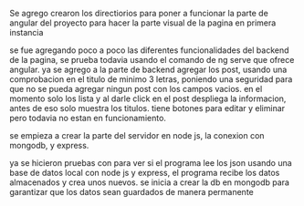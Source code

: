 
Se agrego crearon los directiorios para poner a funcionar la parte de angular del proyecto para hacer la parte visual de la pagina en primera instancia

se fue agregando poco a poco las diferentes funcionalidades del backend de la pagina, se prueba todavia usando el comando de ng serve que ofrece angular.
ya se agrego a la parte de backend agregar los post, usando una comprobacion en el titulo de minimo 3 letras, poniendo una seguridad para que no se pueda agregar ningun post con los campos vacios.
en el momento solo los lista y al darle click en el post despliega la informacion, antes de eso solo muestra los titulos. tiene botones para editar y eliminar pero todavia no estan en funcionamiento.

se empieza a crear la parte del servidor en node js, la conexion con mongodb, y express.

ya se hicieron pruebas con para ver si el programa lee los json usando una base de datos local con node js y express, el programa recibe los datos almacenados y crea unos nuevos. se inicia a crear la db en mongodb para garantizar que los datos sean guardados de manera permanente
